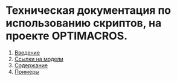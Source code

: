 # Техническая документация по использованию скриптов, на проекте OPTIMACROS.

1. [Введение](getting-started.md)
2. [Ссылки на модели](links.md)
3. [Содержание](contents.md)
4. [Примеры](example.md)